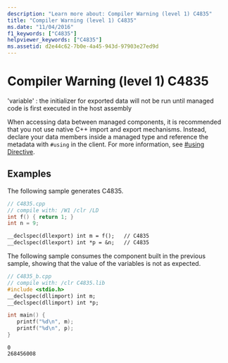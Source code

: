 ```yaml
---
description: "Learn more about: Compiler Warning (level 1) C4835"
title: "Compiler Warning (level 1) C4835"
ms.date: "11/04/2016"
f1_keywords: ["C4835"]
helpviewer_keywords: ["C4835"]
ms.assetid: d2e44c62-7b0e-4a45-943d-97903e27ed9d
---
```

# Compiler Warning (level 1) C4835

'variable' : the initializer for exported data will not be run until managed code is first executed in the host assembly

When accessing data between managed components, it is recommended that you not use native C++ import and export mechanisms. Instead, declare your data members inside a managed type and reference the metadata with `#using` in the client. For more information, see [#using Directive](../../preprocessor/hash-using-directive-cpp.md).

## Examples

The following sample generates C4835.

```cpp
// C4835.cpp
// compile with: /W1 /clr /LD
int f() { return 1; }
int n = 9;

__declspec(dllexport) int m = f();   // C4835
__declspec(dllexport) int *p = &n;   // C4835
```

The following sample consumes the component built in the previous sample, showing that the value of the variables is not as expected.

```cpp
// C4835_b.cpp
// compile with: /clr C4835.lib
#include <stdio.h>
__declspec(dllimport) int m;
__declspec(dllimport) int *p;

int main() {
   printf("%d\n", m);
   printf("%d\n", p);
}
```

```Output
0
268456008
```
